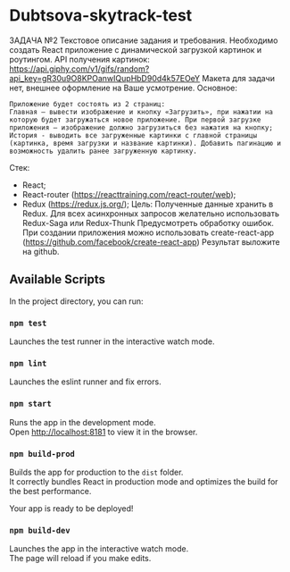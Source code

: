 # Dubtsova-skytrack-test

ЗАДАЧА №2
Текстовое описание задания и требования. 
Необходимо создать React приложение с динамической загрузкой картинок и роутингом.
API получения картинок: 
https://api.giphy.com/v1/gifs/random?api_key=gR30u9O8KPOanwIQupHbD90d4k57EOeY
Макета для задачи нет, внешнее оформление на Ваше усмотрение. 
Основное:

```
Приложение будет состоять из 2 страниц:
Главная — вывести изображение и кнопку «Загрузить», при нажатии на которую будет загружаться новое приложение. При первой загрузке приложения — изображение должно загрузиться без нажатия на кнопку;
История - выводить все загруженные картинки с главной страницы (картинка, время загрузки и название картинки). Добавить пагинацию и возможность удалить ранее загруженную картинку.
```
Стек:
* React;
* React-router (https://reacttraining.com/react-router/web);
* Redux (https://redux.js.org/);
Цель:
Полученные данные хранить в Redux.
Для всех асинхронных запросов желательно использовать Redux-Saga или Redux-Thunk
Предусмотреть обработку ошибок.
При создании приложения можно использовать create-react-app (https://github.com/facebook/create-react-app)
Результат выложите на github.

## Available Scripts

In the project directory, you can run:

### `npm test`

Launches the test runner in the interactive watch mode.<br>

### `npm lint`

Launches the eslint runner and fix errors.<br>

### `npm start`

Runs the app in the development mode.<br>
Open [http://localhost:8181](http://localhost:8181) to view it in the browser.<br>

### `npm build-prod`

Builds the app for production to the `dist` folder.<br>
It correctly bundles React in production mode and optimizes the build for the best performance.<br>

Your app is ready to be deployed!

### `npm build-dev`

Launches the app in the interactive watch mode.<br>
The page will reload if you make edits.

